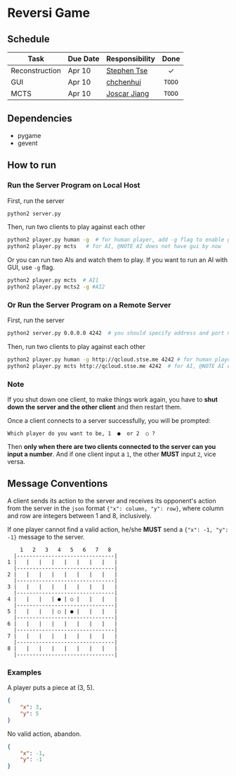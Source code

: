 # Reversi Game

## Schedule

| Task | Due Date | Responsibility | Done |
| --- | --- | --- | :---: |
| Reconstruction | Apr 10 | [Stephen Tse](https://github.com/xjiajiahao) | ✓ |
| GUI | Apr 10 | [chchenhui](https://github.com/chchenhui) | `TODO` |
| MCTS | Apr 10 | [Joscar Jiang](https://github.com/JoscarJiang) | `TODO` |

## Dependencies
* pygame
* gevent

## How to run

### Run the Server Program on Local Host
First, run the server
``` sh
python2 server.py
```

Then, run two clients to play against each other
``` sh
python2 player.py human -g  # for human player, add -g flag to enable gui
python2 player.py mcts   # for AI, @NOTE AI does not have gui by now
```

Or you can run two AIs and watch them to play. If you want to run  an AI with GUI, use `-g` flag.
``` sh
python2 player.py mcts  # AI1
python2 player.py mcts2 -g #AI2
```

### Or Run the Server Program on a Remote Server

First, run the server
``` sh
python2 server.py 0.0.0.0 4242  # you should specify address and port number
```

Then, run two clients to play against each other
``` sh
python2 player.py human -g http://qcloud.stse.me 4242 # for human player, add -g flag to enable gui, you should specify address and port number
python2 player.py mcts http://qcloud.stse.me 4242  # for AI, @NOTE AI does not have gui by now
```
### Note
If you shut down one client, to make things work again, you have to **shut down the server and the other client** and then restart them.

Once a client connects to a server successfully, you will be prompted:
```
Which player do you want to be, 1  ●  or 2  ○ ?
```
Then **only when there are two clients connected to the server can you input a number**. And if one client input a `1`, the other **MUST** input `2`, vice versa.

## Message Conventions

A client sends its action to the server and receives its opponent's action from the server in the `json` format `{"x": column, "y": row}`, where column and row are integers between 1 and 8, inclusively.

If one player cannot find a valid action, he/she **MUST** send a `{"x": -1, "y": -1}` message to the server.

```
    1   2   3   4   5   6   7   8  
  |-------------------------------|  
1 |   |   |   |   |   |   |   |   |  
  |-------------------------------|  
2 |   |   |   |   |   |   |   |   |  
  |-------------------------------|  
3 |   |   |   |   |   |   |   |   |  
  |-------------------------------|  
4 |   |   |   | ● | ○ |   |   |   |  
  |-------------------------------|  
5 |   |   |   | ○ | ● |   |   |   |  
  |-------------------------------|  
6 |   |   |   |   |   |   |   |   |  
  |-------------------------------|  
7 |   |   |   |   |   |   |   |   |  
  |-------------------------------|    
8 |   |   |   |   |   |   |   |   |  
  |-------------------------------|  
```


### Examples
A player puts a piece at (3, 5).
``` json
{
    "x": 3,
    "y": 5
}
```

No valid action, abandon.
``` json
{
    "x": -1,
    "y": -1
}
```
